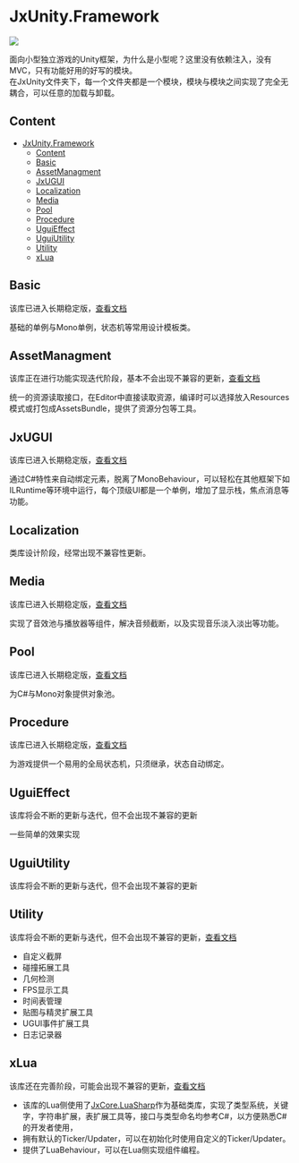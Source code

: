# JxUnity.Framework
 ![](https://img.shields.io/github/license/JomiXedYu/JxCode.CoreLib?style=for-the-badge)

面向小型独立游戏的Unity框架，为什么是小型呢？这里没有依赖注入，没有MVC，只有功能好用的好写的模块。  
在JxUnity文件夹下，每一个文件夹都是一个模块，模块与模块之间实现了完全无耦合，可以任意的加载与卸载。

## Content
- [JxUnity.Framework](#jxunityframework)
  - [Content](#content)
  - [Basic](#basic)
  - [AssetManagment](#assetmanagment)
  - [JxUGUI](#jxugui)
  - [Localization](#localization)
  - [Media](#media)
  - [Pool](#pool)
  - [Procedure](#procedure)
  - [UguiEffect](#uguieffect)
  - [UguiUtility](#uguiutility)
  - [Utility](#utility)
  - [xLua](#xlua)

## Basic
该库已进入长期稳定版，[查看文档](JxUnity/Basic/README.md)

基础的单例与Mono单例，状态机等常用设计模板类。
## AssetManagment
该库正在进行功能实现迭代阶段，基本不会出现不兼容的更新，[查看文档](JxUnity/AssetManagment/README.md)

统一的资源读取接口，在Editor中直接读取资源，编译时可以选择放入Resources模式或打包成AssetsBundle，提供了资源分包等工具。
## JxUGUI
该库已进入长期稳定版，[查看文档](JxUnity/Jxugui/README.md)

通过C#特性来自动绑定元素，脱离了MonoBehaviour，可以轻松在其他框架下如ILRuntime等环境中运行，每个顶级UI都是一个单例，增加了显示栈，焦点消息等功能。
## Localization
类库设计阶段，经常出现不兼容性更新。
## Media
该库已进入长期稳定版，[查看文档](JxUnity/Media/README.md)

实现了音效池与播放器等组件，解决音频截断，以及实现音乐淡入淡出等功能。
## Pool
该库已进入长期稳定版，[查看文档](JxUnity/Pool/README.md)

为C#与Mono对象提供对象池。
## Procedure
该库已进入长期稳定版，[查看文档](JxUnity/Procedure/README.md)

为游戏提供一个易用的全局状态机，只须继承，状态自动绑定。
## UguiEffect
该库将会不断的更新与迭代，但不会出现不兼容的更新

一些简单的效果实现
## UguiUtility
该库将会不断的更新与迭代，但不会出现不兼容的更新
## Utility
该库将会不断的更新与迭代，但不会出现不兼容的更新，[查看文档](JxUnity/Utility/README.md)

- 自定义截屏
- 碰撞拓展工具
- 几何检测
- FPS显示工具
- 时间表管理
- 贴图与精灵扩展工具
- UGUI事件扩展工具
- 日志记录器

## xLua
该库还在完善阶段，可能会出现不兼容的更新，[查看文档](JxUnity/xLua/README.md)

- 该库的Lua侧使用了[JxCore.LuaSharp](https://github.com/JomiXedYu/JxCode.LuaSharp)作为基础类库，实现了类型系统，关键字，字符串扩展，表扩展工具等，接口与类型命名均参考C#，以方便熟悉C#的开发者使用，  
- 拥有默认的Ticker/Updater，可以在初始化时使用自定义的Ticker/Updater。
- 提供了LuaBehaviour，可以在Lua侧实现组件编程。  